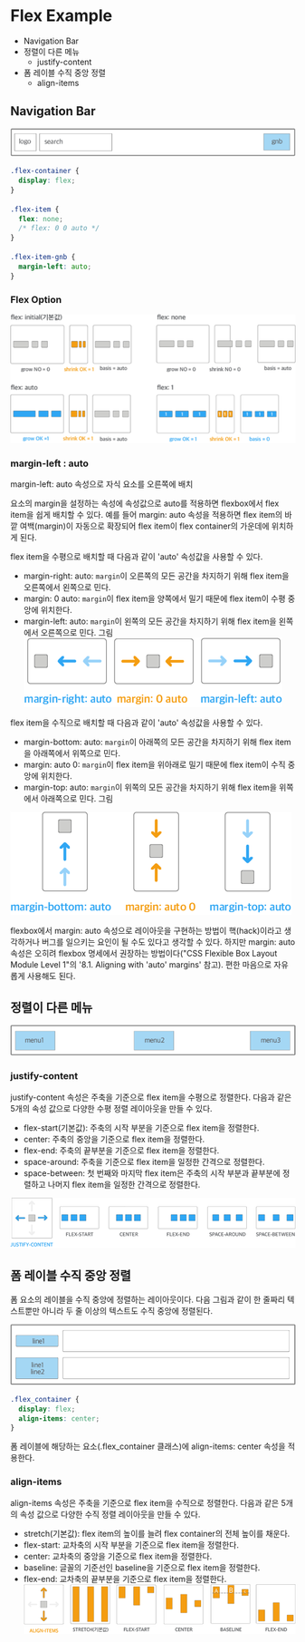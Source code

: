 # Flex Example

- Navigation Bar
- 정렬이 다른 메뉴
  - justify-content
- 폼 레이블 수직 중앙 정렬
  - align-items
## Navigation Bar

![Navigation bar](./image/flexnb.png)

```css
.flex-container {
  display: flex;
}

.flex-item {
  flex: none;
  /* flex: 0 0 auto */    
}

.flex-item-gnb {
  margin-left: auto;
}
```

### Flex Option

![option](./image/flexoption.png)

### margin-left : auto

margin-left: auto 속성으로 자식 요소를 오른쪽에 배치  

요소의 margin을 설정하는 속성에 속성값으로 auto를 적용하면 flexbox에서 flex item을 쉽게 배치할 수 있다. 예를 들어 margin: auto 속성을 적용하면 flex item의 바깥 여백(margin)이 자동으로 확장되어 flex item이 flex container의 가운데에 위치하게 된다.

flex item을 수평으로 배치할 때 다음과 같이 'auto' 속성값을 사용할 수 있다.

- margin-right: auto: `margin`이 오른쪽의 모든 공간을 차지하기 위해 flex item을 오른쪽에서 왼쪽으로 민다.
- margin: 0 auto: `margin`이 flex item을 양쪽에서 밀기 때문에 flex item이 수평 중앙에 위치한다.
- margin-left: auto: `margin`이 왼쪽의 모든 공간을 차지하기 위해 flex item을 왼쪽에서 오른쪽으로 민다.
그림
![margin 수평](./image/flex-margin1.png)

flex item을 수직으로 배치할 때 다음과 같이 'auto' 속성값을 사용할 수 있다.

- margin-bottom: auto: `margin`이 아래쪽의 모든 공간을 차지하기 위해 flex item을 아래쪽에서 위쪽으로 민다.
- margin: auto 0: `margin`이 flex item을 위아래로 밀기 때문에 flex item이 수직 중앙에 위치한다.
- margin-top: auto: `margin`이 위쪽의 모든 공간을 차지하기 위해 flex item을 위쪽에서 아래쪽으로 민다.
그림

![margin 수직](./image/flex-margin2.png)

flexbox에서 margin: auto 속성으로 레이아웃을 구현하는 방법이 핵(hack)이라고 생각하거나 버그를 일으키는 요인이 될 수도 있다고 생각할 수 있다. 하지만 margin: auto 속성은 오히려 flexbox 명세에서 권장하는 방법이다("CSS Flexible Box Layout Module Level 1"의 '8.1. Aligning with 'auto' margins' 참고). 편한 마음으로 자유롭게 사용해도 된다.


## 정렬이 다른 메뉴

![menu](./image/flex-justify.png)


### justify-content

justify-content 속성은 주축을 기준으로 flex item을 수평으로 정렬한다. 다음과 같은 5개의 속성 값으로 다양한 수평 정렬 레이아웃을 만들 수 있다.

- flex-start(기본값): 주축의 시작 부분을 기준으로 flex item을 정렬한다.
- center: 주축의 중앙을 기준으로 flex item을 정렬한다.
- flex-end: 주축의 끝부분을 기준으로 flex item을 정렬한다.
- space-around: 주축을 기준으로 flex item을 일정한 간격으로 정렬한다.
- space-between: 첫 번째와 마지막 flex item은 주축의 시작 부분과 끝부분에 정렬하고 나머지 flex item을 일정한 간격으로 정렬한다.

![justify-content](./image/justify.png)

## 폼 레이블 수직 중앙 정렬

폼 요소의 레이블을 수직 중앙에 정렬하는 레이아웃이다. 다음 그림과 같이 한 줄짜리 텍스트뿐만 아니라 두 줄 이상의 텍스트도 수직 중앙에 정렬된다.

![form label 정렬](./image/align-item1.png)

```css
.flex_container {
  display: flex;
  align-items: center;
}
```

폼 레이블에 해당하는 요소(.flex_container 클래스)에 align-items: center 속성을 적용한다.

### align-items 
align-items 속성은 주축을 기준으로 flex item을 수직으로 정렬한다. 다음과 같은 5개의 속성 값으로 다양한 수직 정렬 레이아웃을 만들 수 있다.

- stretch(기본값): flex item의 높이를 늘려 flex container의 전체 높이를 채운다.
- flex-start: 교차축의 시작 부분을 기준으로 flex item을 정렬한다.
- center: 교차축의 중앙을 기준으로 flex item을 정렬한다.
- baseline: 글꼴의 기준선인 baseline을 기준으로 flex item을 정렬한다.
- flex-end: 교차축의 끝부분을 기준으로 flex item을 정렬한다.
![align-items example](./image/align-item2.png)